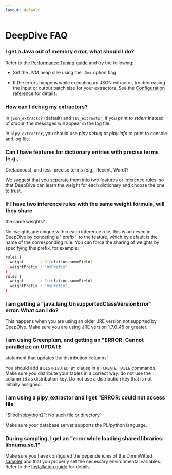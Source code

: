 ```yaml
---
layout: default
---
```


# DeepDive FAQ


### I get a Java out of memory error, what should I do?

Refer to the [Performance Tuning guide](../advanced/performance.html) and try the following:

- Set the JVM heap size using the `-Xmx` option flag

- If the errors happens while executing an JSON extractor, try decreasing the input
  or output batch size for your extractors. See the [Configuration
  reference](configuration.html#json) for details.

### How can I debug my extractors?

<!-- TODO (Zifei) Move this to the 'writing extractors' document, together with
the other thing from the walkhtrough (see in the writing extractors document),
add an anchor and just reference it from here. -->

In `json_extractor` (default) and `tsv_extractor`, if you print to *stderr*
instead of *stdout*, the messages will appear in the log file.

In `plpy_extractor`, you should use *plpy.debug* or *plpy.info* to print to console and log file.

### Can I have features for dictionary entries with precise terms (e.g.,
Cretaceous), and less-precise terms (e.g., Recent, Word)?

We suggest that you separate them into two features or inference rules, so that
DeepDive can learn the weight for each dictionary and choose the one to trust.

### If I have two inference rules with the same weight formula, will they share
the same weights?

No, weights are unique within each inference rule, this is achieved in DeepDive
by concating a ''prefix'' to the
feature, which by default is the name of the corresponding rule. You can force 
the sharing of weights by specifying this 
prefix, for example:

```bash
rule1 {
  weight       : ?(relation.someField)
  weightPrefix : "myPrefix"
}
rule2 {
  weight       : ?(relation.someField)
  weightPrefix : "myPrefix"
}
```

### I am getting a "java.lang.UnsupportedClassVersionError" error. What can I do?

This happens when you are using an older JRE version not supprted by DeepDive.
Make sure you are using JRE version 1.7.0_45 or greater.


### I am using Greenplum, and getting an "ERROR: Cannot parallelize an UPDATE
statement that updates the distribution columns"

You should add a `DISTRIBUTED BY` clause in all `CREATE TABLE` commands. Make
sure you distribute your tables in a correct way: do not use the column `id` as
distribution key. Do not use a distribution key that is not initially assigned.


### I am using a plpy_extractor and I get  "ERROR: could not access file
"$libdir/plpython2": No such file or directory"

Make sure your database server supports the PL/python language.

### During sampling, I get an "error while loading shared libraries: libnuma.so.1"

Make sure you have configured the dependencies of the DimmWitted
[sampler](sampler.html) and that you properly set the necessary environmental
variables. Refer to the [Installation guide](installation.html#sampler) for
details.

